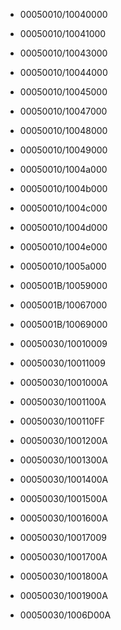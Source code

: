 - 00050010/10040000 
- 00050010/10041000 
- 00050010/10043000 
- 00050010/10044000 
- 00050010/10045000 
- 00050010/10047000 
- 00050010/10048000 
- 00050010/10049000 
- 00050010/1004a000 
- 00050010/1004b000 
- 00050010/1004c000 
- 00050010/1004d000 
- 00050010/1004e000 
- 00050010/1005a000 

- 0005001B/10059000 
- 0005001B/10067000 
- 0005001B/10069000 

- 00050030/10010009 
- 00050030/10011009 
- 00050030/1001000A 
- 00050030/1001100A 
- 00050030/100110FF 
- 00050030/1001200A 
- 00050030/1001300A 
- 00050030/1001400A 
- 00050030/1001500A 
- 00050030/1001600A 
- 00050030/10017009 
- 00050030/1001700A 
- 00050030/1001800A 
- 00050030/1001900A 
- 00050030/1006D00A 